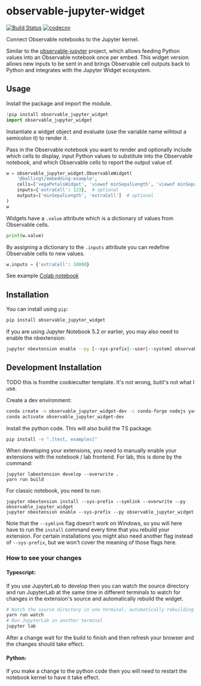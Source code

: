 # observable-jupyter-widget

[![Build Status](https://travis-ci.org/thomasballinger/observable-jupyter-widget.svg?branch=master)](https://travis-ci.org/thomasballinger/observable_jupyter_widget)
[![codecov](https://codecov.io/gh/thomasballinger/observable-jupyter-widget/branch/master/graph/badge.svg)](https://codecov.io/gh/thomasballinger/observable-jupyter-widget)


Connect Observable notebooks to the Jupyter kernel.

Similar to the [observable-jupyter](https://github.com/thomasballinger/observable-jupyter) project, which allows feeding Python values into an Observable notebook once per embed. This widget version allows new inputs to be sent in and brings Observable cell outputs back to Python and integrates with the Jupyter Widget ecosystem.

## Usage
Install the package and import the module.
```py
!pip install observable_jupyter_widget
import observable_jupyter_widget
```

Instantiate a widget object and evaluate (use the variable name wihtout a semicolon it) to render it.

Pass in the Observable notebook you want to render and optionally include which cells to display, input Python values to substitute into the Observable notebook, and which Observable cells to report the output value of.

```py
w = observable_jupyter_widget.ObservableWidget(
    '@ballingt/embedding-example',
    cells=['vegaPetalsWidget', 'viewof minSepalLength', 'viewof minSepalWidth', 'extraCell'], # optional
    inputs={'extraCell': 123},  # optional
    outputs=['minSepalLength', 'extraCell']  # optional
)
w
```

Widgets have a `.value` attribute which is a dictionary of values from Observable cells.
```py
print(w.value)
```

By assigning a dictionary to the `.inputs` attribute you can redefine Observable cells to new values.
```py
w.inputs = {'extraCell': 10000}
```

See example [Colab notebook](https://colab.research.google.com/drive/1kPH2XkEszv_95Rijc5PhoxZ41QGFBI_d?usp=sharing)

## Installation

You can install using `pip`:

```bash
pip install observable_jupyter_widget
```

If you are using Jupyter Notebook 5.2 or earlier, you may also need to enable
the nbextension:
```bash
jupyter nbextension enable --py [--sys-prefix|--user|--system] observable_jupyter_widget
```

## Development Installation

TODO this is fromthe cookiecutter template. It's not wrong, butit's not what I use.

Create a dev environment:
```bash
conda create -n observable_jupyter_widget-dev -c conda-forge nodejs yarn python jupyterlab
conda activate observable_jupyter_widget-dev
```

Install the python code. This will also build the TS package.
```bash
pip install -e ".[test, examples]"
```

When developing your extensions, you need to manually enable your extensions with the
notebook / lab frontend. For lab, this is done by the command:

```
jupyter labextension develop --overwrite .
yarn run build
```

For classic notebook, you need to run:

```
jupyter nbextension install --sys-prefix --symlink --overwrite --py observable_jupyter_widget
jupyter nbextension enable --sys-prefix --py observable_jupyter_widget
```

Note that the `--symlink` flag doesn't work on Windows, so you will here have to run
the `install` command every time that you rebuild your extension. For certain installations
you might also need another flag instead of `--sys-prefix`, but we won't cover the meaning
of those flags here.

### How to see your changes
#### Typescript:
If you use JupyterLab to develop then you can watch the source directory and run JupyterLab at the same time in different
terminals to watch for changes in the extension's source and automatically rebuild the widget.

```bash
# Watch the source directory in one terminal, automatically rebuilding when needed
yarn run watch
# Run JupyterLab in another terminal
jupyter lab
```

After a change wait for the build to finish and then refresh your browser and the changes should take effect.

#### Python:
If you make a change to the python code then you will need to restart the notebook kernel to have it take effect.
